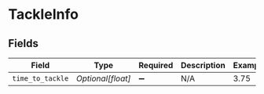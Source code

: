 # TackleInfo


## Fields

| Field              | Type               | Required           | Description        | Example            |
| ------------------ | ------------------ | ------------------ | ------------------ | ------------------ |
| `time_to_tackle`   | *Optional[float]*  | :heavy_minus_sign: | N/A                | 3.75               |